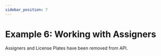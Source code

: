 ```yaml
---
sidebar_position: 7
---
```


# Example 6: Working with Assigners

Assigners and License Plates have been removed from API.
